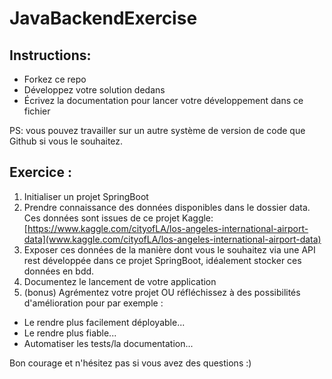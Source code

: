 # JavaBackendExercise

## Instructions: 

* Forkez ce repo
* Développez votre solution dedans
* Écrivez la documentation pour lancer votre développement dans ce fichier

PS: vous pouvez travailler sur un autre système de version de code que Github si vous le souhaitez.

## Exercice : 

1. Initialiser un projet SpringBoot
2. Prendre connaissance des données disponibles dans le dossier data. Ces données sont issues de ce projet Kaggle: [https://www.kaggle.com/cityofLA/los-angeles-international-airport-data](www.kaggle.com/cityofLA/los-angeles-international-airport-data)
3. Exposer ces données de la manière dont vous le souhaitez via une API rest développée dans ce projet SpringBoot, idéalement stocker ces données en bdd.
4. Documentez le lancement de votre application
5. (bonus) Agrémentez votre projet OU réfléchissez à des possibilités d'amélioration pour par exemple :
  * Le rendre plus facilement déployable...
  * Le rendre plus fiable...
  * Automatiser les tests/la documentation...

Bon courage et n'hésitez pas si vous avez des questions :)

